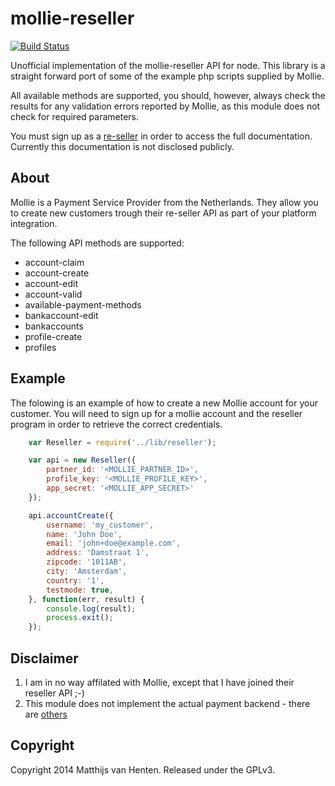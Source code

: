 # mollie-reseller

[![Build Status](https://drone.io/github.com/mvhenten/molly-reseller/status.png)](https://drone.io/github.com/mvhenten/molly-reseller/latest)

Unofficial implementation of the mollie-reseller API for node. This library is
a straight forward port of some of the example php scripts supplied by Mollie.

All available methods are supported, you should, however, always check the results for
any validation errors reported by Mollie, as this module does not check for required
parameters.

You must sign up as a [re-seller](https://www.mollie.nl/betaaldiensten/ideal/reseller/) in
order to access the full documentation. Currently this documentation is not disclosed
publicly.

## About

Mollie is a Payment Service Provider from the Netherlands. They allow you to create
new customers trough their re-seller API as part of your platform integration.

The following API methods are supported:

* account-claim
* account-create
* account-edit
* account-valid
* available-payment-methods
* bankaccount-edit
* bankaccounts
* profile-create
* profiles

## Example

The folowing is an example of how to create a new Mollie account for your customer.
You will need to sign up for a mollie account and the reseller program in order to
retrieve the correct credentials.

```javascript
    var Reseller = require('../lib/reseller');

    var api = new Reseller({
        partner_id: '<MOLLIE_PARTNER_ID>',
        profile_key: '<MOLLIE_PROFILE_KEY>',
        app_secret: '<MOLLIE_APP_SECRET>'
    });

    api.accountCreate({
        username: 'my_customer',
        name: 'John Doe',
        email: 'john+doe@example.com',
        address: 'Damstraat 1',
        zipcode: '1011AB',
        city: 'Amsterdam',
        country: '1',
        testmode: true,
    }, function(err, result) {
        console.log(result);
        process.exit();
    });
````

## Disclaimer

1. I am in no way affilated with Mollie, except that I have joined their reseller API ;-)
2. This module does not implement the actual payment backend - there are [others](https://www.npmjs.org/search?q=mollie)

## Copyright

Copyright 2014 Matthijs van Henten.
Released under the GPLv3.
